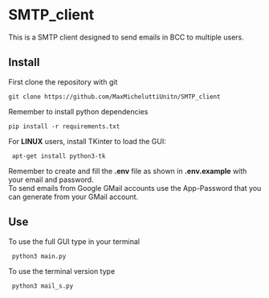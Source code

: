 # SMTP_client

This is a SMTP client designed to send emails in BCC to multiple users.  

## Install

First clone the repository with git

```
git clone https://github.com/MaxMicheluttiUnitn/SMTP_client  
```   

Remember to install python dependencies

``` 
pip install -r requirements.txt 
```

For **LINUX** users, install TKinter to load the GUI:

```
 apt-get install python3-tk  
 ```

Remember to create and fill the **.env** file as shown in **.env.example** with your email and password.  
To send emails from Google GMail accounts use the App-Password that you can generate from your GMail account.

## Use

To use the full GUI type in your terminal

```
 python3 main.py
 ```

To use the terminal version type

```
 python3 mail_s.py
 ```